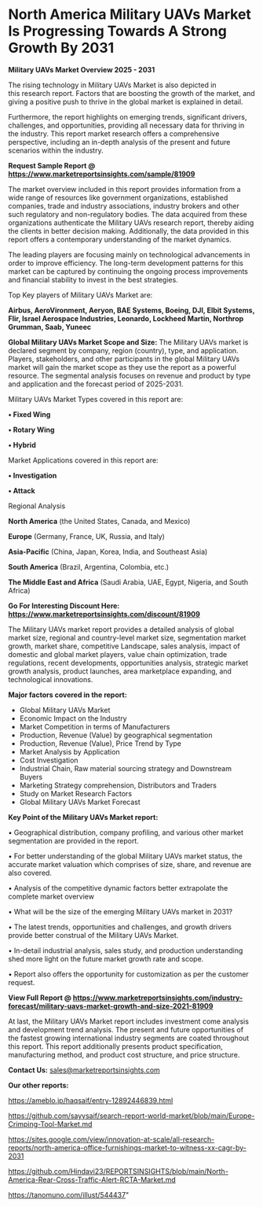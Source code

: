 # North America Military UAVs Market Is Progressing Towards A Strong Growth By 2031

<Strong> Military UAVs Market Overview 2025 - 2031</strong>

The rising technology in Military UAVs Market is also depicted in this research report. Factors that are boosting the growth of the market, and giving a positive push to thrive in the global market is explained in detail.

Furthermore, the report highlights on emerging trends, significant drivers, challenges, and opportunities, providing all necessary data for thriving in the industry. This report market research offers a comprehensive perspective, including an in-depth analysis of the present and future scenarios within the industry.

<strong>Request Sample Report @ <a href=https://www.marketreportsinsights.com/sample/81909>https://www.marketreportsinsights.com/sample/81909</a></strong>

The market overview included in this report provides information from a wide range of resources like government organizations, established companies, trade and industry associations, industry brokers and other such regulatory and non-regulatory bodies. The data acquired from these organizations authenticate the Military UAVs research report, thereby aiding the clients in better decision making. Additionally, the data provided in this report offers a contemporary understanding of the market dynamics.

The leading players are focusing mainly on technological advancements in order to improve efficiency. The long-term development patterns for this market can be captured by continuing the ongoing process improvements and financial stability to invest in the best strategies.

Top Key players of Military UAVs Market are:

<strong>Airbus, AeroVironment, Aeryon, BAE Systems, Boeing, DJI, Elbit Systems, Flir, Israel Aerospace Industries, Leonardo, Lockheed Martin, Northrop Grumman, Saab, Yuneec</strong>

<strong><b>Global Military UAVs Market Scope and Size:</b></strong>
The Military UAVs market is declared segment by company, region (country), type, and application. Players, stakeholders, and other participants in the global Military UAVs market will gain the market scope as they use the report as a powerful resource. The segmental analysis focuses on revenue and product by type and application and the forecast period of 2025-2031.

Military UAVs Market Types covered in this report are:

<strong>• Fixed Wing

• Rotary Wing

• Hybrid</strong>

Market Applications covered in this report are:

<strong>• Investigation

• Attack</strong> 

Regional Analysis

<strong>North America</strong> (the United States, Canada, and Mexico)

<strong>Europe</strong> (Germany, France, UK, Russia, and Italy)

<strong>Asia-Pacific</strong> (China, Japan, Korea, India, and Southeast Asia)

<strong>South America</strong> (Brazil, Argentina, Colombia, etc.)

<strong>The Middle East and Africa</strong> (Saudi Arabia, UAE, Egypt, Nigeria, and South Africa)

<strong>Go For Interesting Discount Here: <a href=https://www.marketreportsinsights.com/discount/81909>https://www.marketreportsinsights.com/discount/81909</a></strong>

The Military UAVs market report provides a detailed analysis of global market size, regional and country-level market size, segmentation market growth, market share, competitive Landscape, sales analysis, impact of domestic and global market players, value chain optimization, trade regulations, recent developments, opportunities analysis, strategic market growth analysis, product launches, area marketplace expanding, and technological innovations.

<strong><b>Major factors covered in the report:</b></strong>
<ul>
  <li>Global Military UAVs Market </li>
  <li>Economic Impact on the Industry</li>
  <li>Market Competition in terms of Manufacturers</li>
  <li>Production, Revenue (Value) by geographical segmentation</li>
  <li>Production, Revenue (Value), Price Trend by Type</li>
  <li>Market Analysis by Application</li>
  <li>Cost Investigation</li>
  <li>Industrial Chain, Raw material sourcing strategy and Downstream Buyers</li>
  <li>Marketing Strategy comprehension, Distributors and Traders</li>
  <li>Study on Market Research Factors</li>
  <li>Global Military UAVs Market Forecast</li>
</ul>

<strong><b>Key Point of the Military UAVs Market report:</b></strong>

• Geographical distribution, company profiling, and various other market segmentation are provided in the report.

• For better understanding of the global Military UAVs market status, the accurate market valuation which comprises of size, share, and revenue are also covered.

• Analysis of the competitive dynamic factors better extrapolate the complete market overview

• What will be the size of the emerging Military UAVs market in 2031?

• The latest trends, opportunities and challenges, and growth drivers provide better construal of the Military UAVs Market.

• In-detail industrial analysis, sales study, and production understanding shed more light on the future market growth rate and scope.

• Report also offers the opportunity for customization as per the customer request.

<strong><b>View Full Report @ <a href=https://www.marketreportsinsights.com/industry-forecast/military-uavs-market-growth-and-size-2021-81909>https://www.marketreportsinsights.com/industry-forecast/military-uavs-market-growth-and-size-2021-81909</a></b></strong>


At last, the Military UAVs Market report includes investment come analysis and development trend analysis. The present and future opportunities of the fastest growing international industry segments are coated throughout this report. This report additionally presents product specification, manufacturing method, and product cost structure, and price structure.

<strong>Contact Us:</strong>
sales@marketreportsinsights.com

<strong>Our other reports:</strong>

<a href=https://ameblo.jp/haqsaif/entry-12892446839.html>https://ameblo.jp/haqsaif/entry-12892446839.html</a>

<a href=https://github.com/sayysaif/search-report-world-market/blob/main/Europe-Crimping-Tool-Market.md>https://github.com/sayysaif/search-report-world-market/blob/main/Europe-Crimping-Tool-Market.md</a>

<a href=https://sites.google.com/view/innovation-at-scale/all-research-reports/north-america-office-furnishings-market-to-witness-xx-cagr-by-2031>https://sites.google.com/view/innovation-at-scale/all-research-reports/north-america-office-furnishings-market-to-witness-xx-cagr-by-2031</a>

<a href=https://github.com/Hindavi23/REPORTSINSIGHTS/blob/main/North-America-Rear-Cross-Traffic-Alert-RCTA-Market.md>https://github.com/Hindavi23/REPORTSINSIGHTS/blob/main/North-America-Rear-Cross-Traffic-Alert-RCTA-Market.md</a>

<a href=https://tanomuno.com/illust/544437>https://tanomuno.com/illust/544437</a>"
